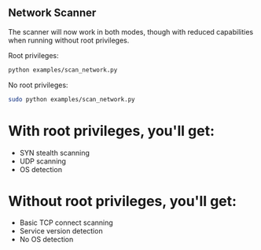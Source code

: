 ## Network Scanner
The scanner will now work in both modes, though with reduced capabilities when running without root privileges. 

Root privileges:
```bash
python examples/scan_network.py
```

No root privileges:
```bash
sudo python examples/scan_network.py
```
# With root privileges, you'll get:

- SYN stealth scanning
- UDP scanning
- OS detection


# Without root privileges, you'll get:

- Basic TCP connect scanning
- Service version detection
- No OS detection